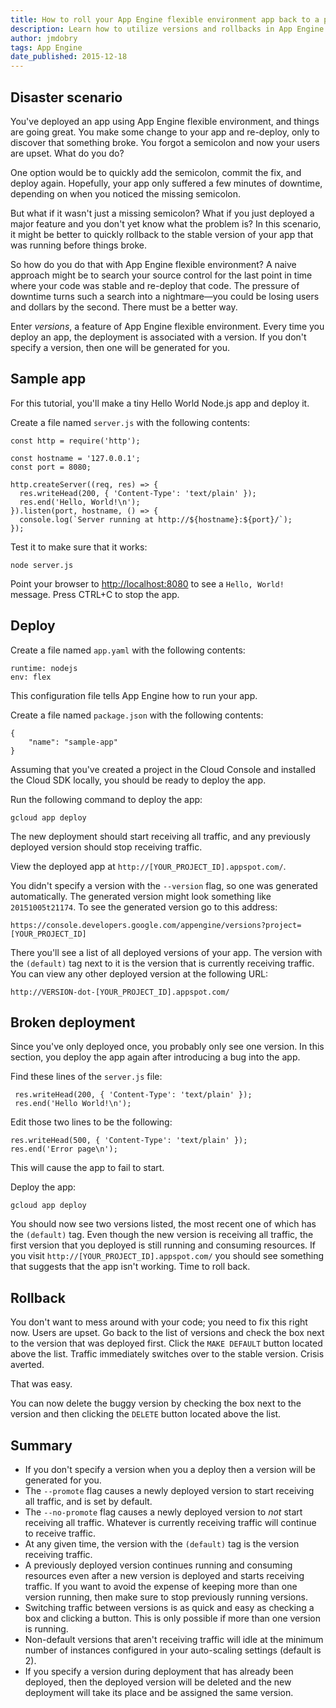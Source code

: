 ```yaml
---
title: How to roll your App Engine flexible environment app back to a previous version
description: Learn how to utilize versions and rollbacks in App Engine flexible environment.
author: jmdobry
tags: App Engine
date_published: 2015-12-18
---
```


## Disaster scenario

You've deployed an app using App Engine flexible environment, and things
are going great. You make some change to your app and re-deploy, only to
discover that something broke. You forgot a semicolon and now your users are
upset. What do you do?

One option would be to quickly add the semicolon, commit the fix, and deploy
again. Hopefully, your app only suffered a few minutes of downtime, depending on
when you noticed the missing semicolon.

But what if it wasn't just a missing semicolon? What if you just deployed a
major feature and you don't yet know what the problem is? In this scenario, it
might be better to quickly rollback to the stable version of your app that was
running before things broke.

So how do you do that with App Engine flexible environment? A naive approach
might be to search your source control for the last point in time where your
code was stable and re-deploy that code. The pressure of downtime turns such a
search into a nightmare—you could be losing users and dollars by the second.
There must be a better way.

Enter _versions_, a feature of App Engine flexible environment. Every time you
deploy an app, the deployment is associated with a version. If you don't specify
a version, then one will be generated for you.

## Sample app

For this tutorial, you'll make a tiny Hello World Node.js app and deploy it.

Create a file named `server.js` with the following contents:

    const http = require('http');

    const hostname = '127.0.0.1';
    const port = 8080;

    http.createServer((req, res) => {
      res.writeHead(200, { 'Content-Type': 'text/plain' });
      res.end('Hello, World!\n');
    }).listen(port, hostname, () => {
      console.log(`Server running at http://${hostname}:${port}/`);
    });

Test it to make sure that it works:

    node server.js

Point your browser to [http://localhost:8080](http://localhost:8080) to see a
`Hello, World!` message. Press CTRL+C to stop the app.

## Deploy

Create a file named `app.yaml` with the following contents:

    runtime: nodejs
    env: flex

This configuration file tells App Engine how to run your app.

Create a file named `package.json` with the following contents:

    {
        "name": "sample-app"
    }

Assuming that you've created a project in the Cloud Console
and installed the Cloud SDK locally, you should be ready to deploy the app.

Run the following command to deploy the app:

    gcloud app deploy

The new deployment should start receiving all traffic, and any previously
deployed version should stop receiving traffic.

View the deployed app at `http://[YOUR_PROJECT_ID].appspot.com/`.

You didn't specify a version with the `--version` flag, so one was generated
automatically. The generated version might look something like `20151005t21174`.
To see the generated version go to this address:

`https://console.developers.google.com/appengine/versions?project=[YOUR_PROJECT_ID]`

There you'll see a list of all deployed versions of your app. The version with
the `(default)` tag next to it is the version that is currently receiving
traffic. You can view any other deployed version at the following URL:

`http://VERSION-dot-[YOUR_PROJECT_ID].appspot.com/`

## Broken deployment

Since you've only deployed once, you probably only see one version. In this section,
you deploy the app again after introducing a bug into the app. 

Find these lines of the `server.js` file:

     res.writeHead(200, { 'Content-Type': 'text/plain' });
     res.end('Hello World!\n');

Edit those two lines to be the following:

    res.writeHead(500, { 'Content-Type': 'text/plain' });
    res.end('Error page\n');

This will cause the app to fail to start. 

Deploy the app:

    gcloud app deploy

You should now see two versions listed, the most recent one of which has the
`(default)` tag. Even though the new version is receiving all traffic, the first
version that you deployed is still running and consuming resources. If you visit
`http://[YOUR_PROJECT_ID].appspot.com/` you should see something that suggests
that the app isn't working. Time to roll back.

## Rollback

You don't want to mess around with your code; you need to fix this right now. Users
are upset. Go back to the list of versions and check the box next to the version
that was deployed first. Click the `MAKE DEFAULT` button located above the
list. Traffic immediately switches over to the stable version. Crisis averted.

That was easy.

You can now delete the buggy version by checking the box next to the version
and then clicking the `DELETE` button located above the list.

## Summary

- If you don't specify a version when you a deploy then a version will be
generated for you.
- The `--promote` flag causes a newly deployed version to start receiving all
traffic, and is set by default.
- The `--no-promote` flag causes a newly deployed version to _not_ start receiving
all traffic. Whatever is currently receiving traffic will continue to receive
traffic.
- At any given time, the version with the `(default)` tag is the version
receiving traffic.
- A previously deployed version continues running and consuming resources even
after a new version is deployed and starts receiving traffic. If you want to
avoid the expense of keeping more than one version running, then make sure to
stop previously running versions.
- Switching traffic between versions is as quick and easy as checking a box and
clicking a button. This is only possible if more than one version is running.
- Non-default versions that aren't receiving traffic will idle at the minimum
number of instances configured in your auto-scaling settings (default is 2).
- If you specify a version during deployment that has already been deployed,
then the deployed version will be deleted and the new deployment will take its
place and be assigned the same version.
